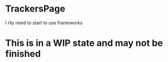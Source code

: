 # TrackersPage
I rlly need to start to use frameworks
# This is in a WIP state and may not be finished
